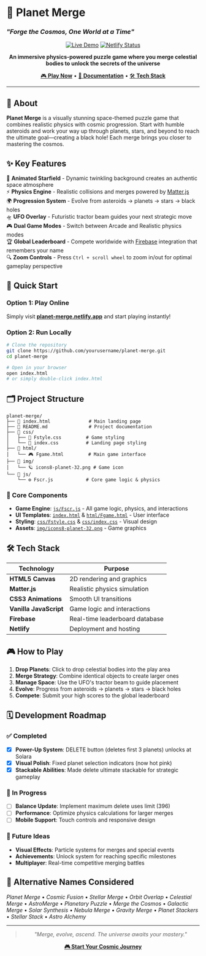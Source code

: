 # 🌌 Planet Merge
### *"Forge the Cosmos, One World at a Time"*

<div align="center">

[![Live Demo](https://img.shields.io/badge/🚀_Play_Now-Live_Demo-4CAF50?style=for-the-badge&logoColor=white)](https://planet-merge.netlify.app/)
[![Netlify Status](https://img.shields.io/badge/Deployed_on-Netlify-00C7B7?style=for-the-badge&logo=netlify&logoColor=white)](https://planet-merge.netlify.app/)

**An immersive physics-powered puzzle game where you merge celestial bodies to unlock the secrets of the universe**

[🎮 **Play Now**](https://planet-merge.netlify.app/) • [📖 **Documentation**](#project-structure) • [🛠️ **Tech Stack**](#tech-stack)

</div>

---

## 🎯 About

**Planet Merge** is a visually stunning space-themed puzzle game that combines realistic physics with cosmic progression. Start with humble asteroids and work your way up through planets, stars, and beyond to reach the ultimate goal—creating a black hole! Each merge brings you closer to mastering the cosmos.

## ✨ Key Features

🌟 **Animated Starfield** - Dynamic twinkling background creates an authentic space atmosphere  
⚡ **Physics Engine** - Realistic collisions and merges powered by [Matter.js](https://brm.io/matter-js/)  
🌍 **Progression System** - Evolve from asteroids → planets → stars → black holes  
🛸 **UFO Overlay** - Futuristic tractor beam guides your next strategic move  
🎮 **Dual Game Modes** - Switch between Arcade and Realistic physics modes  
🏆 **Global Leaderboard** - Compete worldwide with [Firebase](https://firebase.google.com/) integration that remembers your name  
🔍 **Zoom Controls** - Press `Ctrl + scroll wheel` to zoom in/out for optimal gameplay perspective  

## 🚀 Quick Start

### Option 1: Play Online
Simply visit **[planet-merge.netlify.app](https://planet-merge.netlify.app/)** and start playing instantly!

### Option 2: Run Locally
```bash
# Clone the repository
git clone https://github.com/yourusername/planet-merge.git
cd planet-merge

# Open in your browser
open index.html
# or simply double-click index.html
```

## 🗂️ Project Structure

```
planet-merge/
├── 📄 index.html              # Main landing page
├── 📄 README.md               # Project documentation
├── 📁 css/
│   ├── 🎨 Fstyle.css         # Game styling
│   └── 🎨 index.css          # Landing page styling
├── 📁 html/
│   └── 🎮 Fgame.html         # Main game interface
├── 📁 img/
│   └── 🪐 icons8-planet-32.png # Game icon
└── 📁 js/
    └── ⚙️ Fscr.js            # Core game logic & physics
```

### 🔧 Core Components
- **Game Engine**: [`js/Fscr.js`](js/Fscr.js) - All game logic, physics, and interactions
- **UI Templates**: [`index.html`](index.html) & [`html/Fgame.html`](html/Fgame.html) - User interface
- **Styling**: [`css/Fstyle.css`](css/Fstyle.css) & [`css/index.css`](css/index.css) - Visual design
- **Assets**: [`img/icons8-planet-32.png`](img/icons8-planet-32.png) - Game graphics

## 🛠️ Tech Stack

<div align="center">

| Technology | Purpose |
|------------|---------|
| **HTML5 Canvas** | 2D rendering and graphics |
| **Matter.js** | Realistic physics simulation |
| **CSS3 Animations** | Smooth UI transitions |
| **Vanilla JavaScript** | Game logic and interactions |
| **Firebase** | Real-time leaderboard database |
| **Netlify** | Deployment and hosting |

</div>

## 🎮 How to Play

1. **Drop Planets**: Click to drop celestial bodies into the play area
2. **Merge Strategy**: Combine identical objects to create larger ones
3. **Manage Space**: Use the UFO's tractor beam to guide placement
4. **Evolve**: Progress from asteroids → planets → stars → black holes
5. **Compete**: Submit your high scores to the global leaderboard

## 🗓️ Development Roadmap

### ✅ Completed
- [x] **Power-Up System**: DELETE button (deletes first 3 planets) unlocks at Solara
- [x] **Visual Polish**: Fixed planet selection indicators (now hot pink)
- [x] **Stackable Abilities**: Made delete ultimate stackable for strategic gameplay

### 🔄 In Progress
- [ ] **Balance Update**: Implement maximum delete uses limit (396)
- [ ] **Performance**: Optimize physics calculations for larger merges
- [ ] **Mobile Support**: Touch controls and responsive design

### 💭 Future Ideas
- **Visual Effects**: Particle systems for merges and special events
- **Achievements**: Unlock system for reaching specific milestones
- **Multiplayer**: Real-time competitive merging battles

## 🌟 Alternative Names Considered
*Planet Merge* • *Cosmic Fusion* • *Stellar Merge* • *Orbit Overlap* • *Celestial Merge* • *AstroMerge* • *Planetary Puzzle* • *Merge the Cosmos* • *Galactic Merge* • *Solar Synthesis* • *Nebula Merge* • *Gravity Merge* • *Planet Stackers* • *Stellar Stack* • *Astro Alchemy*

---

<div align="center">

> *"Merge, evolve, ascend. The universe awaits your mastery."*

**[🎮 Start Your Cosmic Journey](https://planet-merge.netlify.app/)**

</div>
